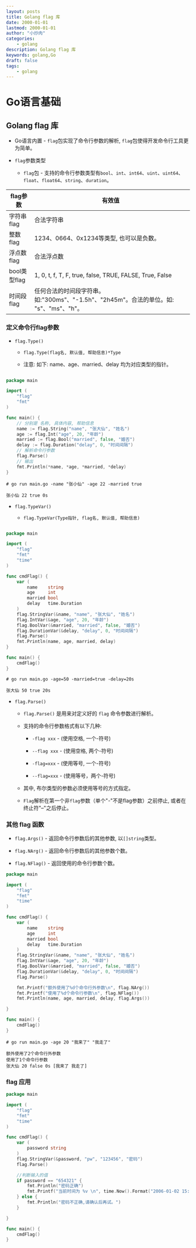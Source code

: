 ```yaml
---
layout: posts
title: Golang flag 库 
date: 2000-01-01
lastmod: 2000-01-01
author: "小炒肉"
categories: 
    - golang
description: Golang flag 库
keywords: golang,Go
draft: false
tags:
    - golang
---
```


# Go语言基础

## Golang flag 库

* Go语言内置 - `flag`包实现了命令行参数的解析, `flag`包使得开发命令行工具更为简单。

* `flag`参数类型

  * `flag`包 - 支持的命令行参数类型有`bool`、`int`、`int64`、`uint`、`uint64`、`float`、`float64`、`string`、`duration`。


|flag参数|有效值|
|-|-|
|字符串flag|合法字符串|
|整数flag|1234、0664、0x1234等类型, 也可以是负数。|
|浮点数flag|合法浮点数|
|bool类型flag|1, 0, t, f, T, F, true, false, TRUE, FALSE, True, False|
|时间段flag|任何合法的时间段字符串。如:"300ms"、"-1.5h"、"2h45m"。合法的单位。如: "s"、"ms"、"h"。|

### 定义命令行flag参数

* `flag.Type()`

  * `flag.Type(flag名, 默认值, 帮助信息)*Type` 

  * 注意: 如下: name、age、married、delay 均为对应类型的指针。

```go

package main

import (
	"flag"
	"fmt"
)

func main() {
	// 分别是 名称, 具体内容, 帮助信息
	name := flag.String("name", "张大仙", "姓名")
	age := flag.Int("age", 20, "年龄")
	married := flag.Bool("married", false, "婚否")
	delay := flag.Duration("delay", 0, "时间间隔")
	// 解析命令行参数
	flag.Parse()
	// 输出
	fmt.Println(*name, *age, *married, *delay)
}

```

```shell
# go run main.go -name "张小仙" -age 22 -married true 

张小仙 22 true 0s

```

* `flag.TypeVar()`

  * `flag.TypeVar(Type指针, flag名, 默认值, 帮助信息)` 

```go

package main

import (
	"flag"
	"fmt"
	"time"
)

func cmdFlag() {
	var (
		name    string
		age     int
		married bool
		delay   time.Duration
	)
	flag.StringVar(&name, "name", "张大仙", "姓名")
	flag.IntVar(&age, "age", 20, "年龄")
	flag.BoolVar(&married, "married", false, "婚否")
	flag.DurationVar(&delay, "delay", 0, "时间间隔")
	flag.Parse()
	fmt.Println(name, age, married, delay)
}

func main() {
	cmdFlag()
}


```

```shell
# go run main.go -age=50 -married=true -delay=20s

张大仙 50 true 20s

```



* `flag.Parse()`

  * `flag.Parse()` 是用来对定义好的 `flag` 命令参数进行解析。

  * 支持的命令行参数格式有以下几种:

    * `-flag xxx` - (使用空格, 一个-符号)
 
    * `--flag xxx` - (使用空格, 两个-符号)

    * `-flag=xxx` - (使用等号, 一个-符号) 

    * `--flag=xxx` - (使用等号，两个-符号)

  * 其中, 布尔类型的参数必须使用等号的方式指定。

  * `Flag`解析在第一个非`flag`参数（单个"-"不是flag参数）之前停止, 或者在终止符"–"之后停止。


### 其他 flag 函数


* `flag.Args()` - 返回命令行参数后的其他参数, 以`[]string`类型。

* `flag.NArg()` - 返回命令行参数后的其他参数个数。

* `flag.NFlag()` - 返回使用的命令行参数个数。



```go
package main

import (
	"flag"
	"fmt"
	"time"
)

func cmdFlag() {
	var (
		name    string
		age     int
		married bool
		delay   time.Duration
	)
	flag.StringVar(&name, "name", "张大仙", "姓名")
	flag.IntVar(&age, "age", 20, "年龄")
	flag.BoolVar(&married, "married", false, "婚否")
	flag.DurationVar(&delay, "delay", 0, "时间间隔")
	flag.Parse()

	fmt.Printf("额外使用了%d个命令行外参数\n", flag.NArg())
	fmt.Printf("使用了%d个命令行参数\n", flag.NFlag())
	fmt.Println(name, age, married, delay, flag.Args())

}

func main() {
	cmdFlag()
}
```

```shell
# go run main.go -age 20 "我来了" "我走了" 

额外使用了2个命令行外参数
使用了1个命令行参数
张大仙 20 false 0s [我来了 我走了]

```


### flag 应用


```go
package main

import (
	"flag"
	"fmt"
	"time"
)

func cmdFlag() {
	var (
		password string
	)
	flag.StringVar(&password, "pw", "123456", "密码")
	flag.Parse()

	//判断输入的值
	if password == "654321" {
		fmt.Println("密码正确")
		fmt.Printf("当前时间为 %v \n", time.Now().Format("2006-01-02 15:04:05"))
	} else {
		fmt.Println("密码不正确,请确认后再试。")
	}

}

func main() {
	cmdFlag()
}
```

